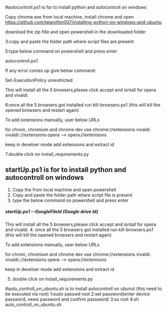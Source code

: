 #autocontroll.ps1 is for to install python and autocontroll on windows 

Copy chrome.exe from local machine, install chrome and open https://github.com/tatanithin007/installing-python-on-windows-and-ubuntu

download the zip fille and open powershell in the downloaded folder

3:copy and paste the folder path where script files are present

5:type below command on powershell and press enter 

autocontroll.ps1 

If any error comes up give below command: 

Set-ExecutionPolicy unrestricted

This will install all the 5 browsers,please click accept and isntall for opera and vivaldi.

6:once all the 5 browsers got installed run kill-browsers.ps1 (this will kill the opened browsers and restart again)

To add extensions manually, user below URLs

for chrom, chromium and chrome dev use chrome://extensions
vivaldi: vivaldi:://extensions
opera --> opera://extenisons

keep in develoer mode add extensions and extract id

7:double click on install_requirements.py


## startUp.ps1 is for to install python and autocontroll on windows 
1. Copy the from local machine and open powershell 
2. Copy and paste the folder path where script file is present
3. type the below command on powershell and press enter
##### startUp.ps1 --GoogleFileId (Google drive Id) 


This will install all the 5 browsers,please click accept and isntall for opera and vivaldi.
4. once all the 5 browsers got installed run kill-browsers.ps1 (this will kill the opened browsers and restart again)

To add extensions manually, user below URLs

for chrom, chromium and chrome dev use chrome://extensions
vivaldi: vivaldi:://extensions
opera --> opera://extenisons

keep in develoer mode add extensions and extract id

5. double click on install_requirements.py



#auto_controll_on_ubuntu.sh is to install autocontroll on ubunut (this need to be executed via root)
1:sudo passwd root
2:set password(enter device password, news password and confirm password)
3:su root
4:sh auto_controll_on_ubuntu.sh